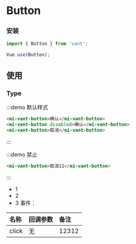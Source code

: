 # Button

### 安装



``` javascript
import { Button } from 'vant';

Vue.use(Button);
```



## 使用

### Type
:::demo 默认样式

```html
<mi-vant-button>确认</mi-vant-button>
<mi-vant-button disabled>确认</mi-vant-button>
<mi-vant-button>取消</mi-vant-button>

```
:::


:::demo 禁止
```html
<mi-vant-button>取消11</mi-vant-button>
```
:::


- 1
- 2
- 3
事件：

| 名称  | 回调参数 | 备注  |
| :---- | :------- | :---- |
| click | 无       | 12312 |
